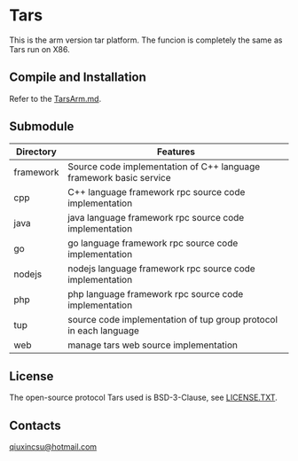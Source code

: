 # Tars
This is the arm version tar platform.  The funcion is completely the same as Tars run on X86.
 
## Compile and Installation 
Refer to the [TarsArm.md](TarsArm.md).


## Submodule

Directory         |Features
------------------|----------------
framework         |Source code implementation of C++ language framework basic service
cpp               |C++ language framework rpc source code implementation
java              |java language framework rpc source code implementation
go                |go language framework rpc source code implementation
nodejs            |nodejs language framework rpc source code implementation
php               |php language framework rpc source code implementation
tup               |source code implementation of tup group protocol in each language
web               |manage tars web source implementation


## License

The open-source protocol Tars used is BSD-3-Clause, see [LICENSE.TXT](LICENSE.TXT).

## Contacts

qiuxincsu@hotmail.com
